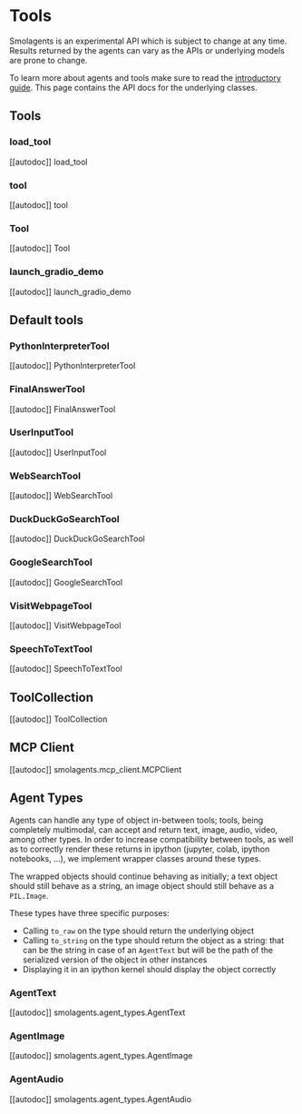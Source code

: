 # Tools

<Tip warning={true}>

Smolagents is an experimental API which is subject to change at any time. Results returned by the agents
can vary as the APIs or underlying models are prone to change.

</Tip>

To learn more about agents and tools make sure to read the [introductory guide](../index). This page
contains the API docs for the underlying classes.

## Tools

### load_tool

[[autodoc]] load_tool

### tool

[[autodoc]] tool

### Tool

[[autodoc]] Tool

### launch_gradio_demo

[[autodoc]] launch_gradio_demo


## Default tools

### PythonInterpreterTool

[[autodoc]] PythonInterpreterTool

### FinalAnswerTool

[[autodoc]] FinalAnswerTool

### UserInputTool

[[autodoc]] UserInputTool

### WebSearchTool

[[autodoc]] WebSearchTool

### DuckDuckGoSearchTool

[[autodoc]] DuckDuckGoSearchTool

### GoogleSearchTool

[[autodoc]] GoogleSearchTool

### VisitWebpageTool

[[autodoc]] VisitWebpageTool

### SpeechToTextTool

[[autodoc]] SpeechToTextTool

## ToolCollection

[[autodoc]] ToolCollection

## MCP Client

[[autodoc]] smolagents.mcp_client.MCPClient

## Agent Types

Agents can handle any type of object in-between tools; tools, being completely multimodal, can accept and return
text, image, audio, video, among other types. In order to increase compatibility between tools, as well as to 
correctly render these returns in ipython (jupyter, colab, ipython notebooks, ...), we implement wrapper classes
around these types.

The wrapped objects should continue behaving as initially; a text object should still behave as a string, an image
object should still behave as a `PIL.Image`.

These types have three specific purposes:

- Calling `to_raw` on the type should return the underlying object
- Calling `to_string` on the type should return the object as a string: that can be the string in case of an `AgentText`
  but will be the path of the serialized version of the object in other instances
- Displaying it in an ipython kernel should display the object correctly

### AgentText

[[autodoc]] smolagents.agent_types.AgentText

### AgentImage

[[autodoc]] smolagents.agent_types.AgentImage

### AgentAudio

[[autodoc]] smolagents.agent_types.AgentAudio
